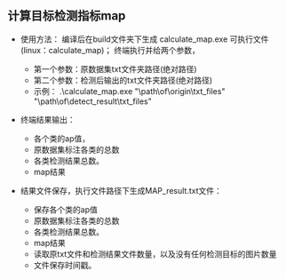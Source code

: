 ## 计算目标检测指标map

+ 使用方法： 编译后在build文件夹下生成 calculate_map.exe 可执行文件(linux：calculate_map)； 终端执行并给两个参数，
	- 第一个参数：原数据集txt文件夹路径(绝对路径)
	- 第二个参数：检测后输出的txt文件夹路径(绝对路径)
	- 示例：  .\calculate_map.exe "\path\of\origin\txt_files" "\path\of\detect_result\txt_files"

+ 终端结果输出： 
    - 各个类的ap值，
    - 原数据集标注各类的总数
    - 各类检测结果总数。
    - map结果
  
+ 结果文件保存，执行文件路径下生成MAP_result.txt文件：
    - 保存各个类的ap值
    - 原数据集标注各类的总数
    - 各类检测结果总数。
    - map结果
    - 读取原txt文件和检测结果文件数量，以及没有任何检测目标的图片数量
    - 文件保存时间戳。